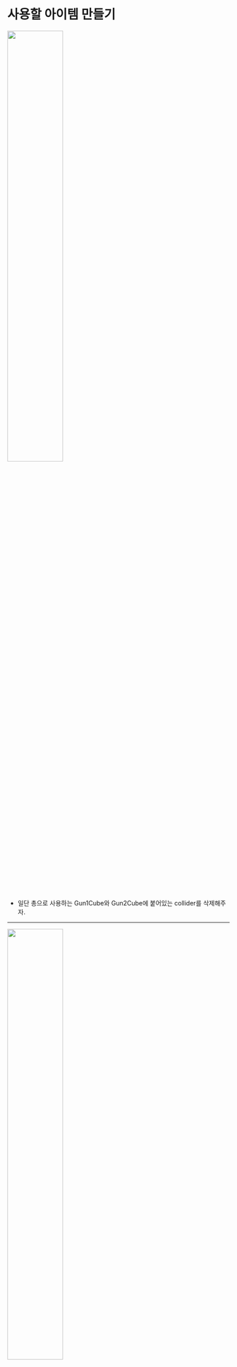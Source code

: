 사용할 아이템 만들기      
=======================
<img src="https://github.com/isp829/3dunitymulty/blob/master/images/lecture6/lecture6-2/6-2-1.PNG" width="50%">  

* 일단 총으로 사용하는 Gun1Cube와 Gun2Cube에 붙어있는 collider를 삭제해주자.  

------------------------------------------------------    
<img src="https://github.com/isp829/3dunitymulty/blob/master/images/lecture6/lecture6-2/6-2-2.PNG" width="50%">  

* PlayerController스크립트를 수정해주자.  
* 숫자키를 누르면 아이템을 교체 가능하도록 해주자.  

-----------------------------
<img src="https://github.com/isp829/3dunitymulty/blob/master/images/lecture6/lecture6-2/6-2-3.PNG" width="50%">  

* 실행해보면 숫자키로 무기를 바꿀 수 있다.  

------------------------------------------------------    
<img src="https://github.com/isp829/3dunitymulty/blob/master/images/lecture6/lecture6-2/6-2-4.PNG" width="50%">  

* 하지만 1번 무기에서 2번 무기로 바꾸고 2번무기를 한번더 누르면 무기가 사라져 버린다.  
* 어떻게 해야 될까?   

------------------------------------------------------    
<img src="https://github.com/isp829/3dunitymulty/blob/master/images/lecture6/lecture6-2/6-2-5.PNG" width="50%">  

* PlayerController스크립트를 수정해주자.  
* 똑같은 숫자키를 두번 누르면 사라져버리니까 전에 눌렀던 숫자키랑 같은 숫자키가 눌리면 아무일도 안일어나게 코드를 수정해주자.  

------------------------------------------------------    
<img src="https://github.com/isp829/3dunitymulty/blob/master/images/lecture6/lecture6-2/6-2-6.PNG" width="50%">  

* 숫자키를 누르는거 말고도 간편하게 마우스 휠로도 아이템을 바꾸도록 코드를 수정해주자.  
* 마우스 휠을 움직이면 다음아이템으로 바뀌고 반대로 움직이면 이전 아이템으로 바뀌도록 해주자.  
* 목록끝에 도달하면 다시 시작으로 돌아가게 해서 막히지 않게 해주자.  

------------------------------------------------------    
<img src="https://github.com/isp829/3dunitymulty/blob/master/images/lecture6/lecture6-2/6-2-7.PNG" width="50%">  

* 실행해보면 마우스 휠로도 아이템이 바뀌는걸 볼 수 있다.  

------------------------------------------------------    
<img src="https://github.com/isp829/3dunitymulty/blob/master/images/lecture6/lecture6-2/6-2-8.PNG" width="50%">  

* 하지만 여러개를 같이 실행해보면 내가 어떤 아이템을 들고 있는지 상대방은 모르고 나도 상대방의 아이템을 모른다.  
* 어떻게 해야 서로 같은게 보일까?    

------------------------------------------------------    
<img src="https://github.com/isp829/3dunitymulty/blob/master/images/lecture6/lecture6-2/6-2-9.PNG" width="50%">  
<img src="https://github.com/isp829/3dunitymulty/blob/master/images/lecture6/lecture6-2/6-2-10.PNG" width="50%">  
<img src="https://github.com/isp829/3dunitymulty/blob/master/images/lecture6/lecture6-2/6-2-11.PNG" width="50%">  

* Player Controller를 수정해주자.  
* Player properties를 hash table형식으로 저장해서 서로 어떤 아이템을 가지고 있는지 확인할 수 있게 해주자.  

------------------------------------------------------    
<img src="https://github.com/isp829/3dunitymulty/blob/master/images/lecture6/lecture6-2/6-2-12.PNG" width="50%">  

* 실행해보면 서로 어떤 아이템을 들고 있는지 확인할 수 있다.     

------------------------------------------------------    
<img src="https://github.com/isp829/3dunitymulty/blob/master/images/lecture6/lecture6-2/6-2-13.PNG" width="50%">  
<img src="https://github.com/isp829/3dunitymulty/blob/master/images/lecture6/lecture6-2/6-2-14.PNG" width="50%">  
<img src="https://github.com/isp829/3dunitymulty/blob/master/images/lecture6/lecture6-2/6-2-15.PNG" width="50%">  

* 아이템을 사용하여 데미지를 입히고 받는 코드를 만들기 전에 일단 아까 만들어둔 아이템 두개의 이름을 새로 해주자.  
* 각각 rifle과 pistol로 이름을 붙여 서로 헷갈리지 않게 해주자.  

------------------------------------------------------    
<img src="https://github.com/isp829/3dunitymulty/blob/master/images/lecture6/lecture6-2/6-2-16.PNG" width="50%">  

* 만약 아이템 갯수가 적다면 이런방식으로 각각의 아이템에 대한 설명을 일일이 적어줘도 별 문제가 없다.  

------------------------------------------------------    
<img src="https://github.com/isp829/3dunitymulty/blob/master/images/lecture6/lecture6-2/6-2-17.png" width="50%">  

* 하지만 아이템 갯수가 늘어나기 시작하는데 이 방식을 사용하면 너무나 방대한 스크립트를 관리해야한다.  

------------------------------------------------------    
<img src="https://github.com/isp829/3dunitymulty/blob/master/images/lecture6/lecture6-2/6-2-18.png" width="50%">  

* 따라서 아이템목록도 이런식으로 객체 지향적으로 설계를 해야한다.  

------------------------------------------------------    
<img src="https://github.com/isp829/3dunitymulty/blob/master/images/lecture6/lecture6-2/6-2-19.png" width="50%">  
<img src="https://github.com/isp829/3dunitymulty/blob/master/images/lecture6/lecture6-2/6-2-20.PNG" width="50%">  

* 그전에 일단 rifle과 pistol에 붙여준 item스크립트를 지워준다.  

------------------------------------------------------    
```
using System.Collections;
using System.Collections.Generic;
using UnityEngine;
using Photon.Pun;
using Hashtable = ExitGames.Client.Photon.Hashtable;//현재 게임 클라이언트가 쓰는 해쉬테이블 사용
using Photon.Realtime;

public class PlayerController : MonoBehaviourPunCallbacks//다른 포톤 반응 받아들이기
{
    [SerializeField] float mouseSensitivity, sprintSpeed, walkSpeed, jumpForce, smoothTime;
    [SerializeField] GameObject cameraHolder;
    [SerializeField] Item[] items;
    public int itemIndex;
    public int previousItemIndex=-1;//기본 아이템 값 없도록
    //마우스감도 뛰는속도 걷는속도 점프힘 뛰기걷기바꿀때 가속시간
    float verticalLookRotation;
    bool grounded;//점프를 위한 바닥체크
    Vector3 smoothMoveVelocity;
    Vector3 moveAmount;//실제 이동거리

    Rigidbody rb;
    PhotonView PV;

    void Awake()
    {
        rb = GetComponent<Rigidbody>();
        PV = GetComponent<PhotonView>();
    }

    void Start()
    {
        if (PV.IsMine)
        {
            EquipItem(0);//시작하고 내 포톤뷰면 1번 아이템끼기(2번 아이템은 번호상 1이다)
        }
        else
        {
            Destroy(GetComponentInChildren<Camera>().gameObject);
            //내꺼 아니면 카메라 없애기
            Destroy(rb);
            //내거아니면 리지드 바디 없애주기
        }
    }

    void Update()
    {
        if (!PV.IsMine)
            return;//내꺼아니면 작동안함
        Look();
        Move();
        Jump();
        for (int i = 0; i < items.Length; i++)
        {
            if (Input.GetKeyDown((i + 1).ToString()))//ToString으로 하면 입력받는 String을 숫자로 표현할 수 있다. 
            {
                EquipItem(i);
                //숫자키 1 2번으로 아이템 장착 가능
                break;
            }
        }
        if (Input.GetAxisRaw("Mouse ScrollWheel") > 0f)//마우스 스크롤 움직이면
        {
            if (itemIndex >= items.Length - 1)//만약 아이템 목록끝에 다다르면
            {
                EquipItem(0);//맨처음 아이템으로
            }
            else
            {
                EquipItem(itemIndex + 1);//아니면 다음 아이템으로
            }
        }
        else if (Input.GetAxisRaw("Mouse ScrollWheel") < 0f)//마우스 스크롤 반대로 움직이면
        {
            if (itemIndex <= 0)//아이템 목록 맨처음보다 뒤로가면?
            {
                EquipItem(items.Length - 1);//맨 끝 아이템으로
            }
            else 
            { 
                EquipItem(itemIndex - 1);//아니면 이전 아이템으로
            }
        }
    }
   
    void Look() 
    {
        transform.Rotate(Vector3.up * Input.GetAxis("Mouse X") * mouseSensitivity);
        //마우스 움직이는 정도*민감도만큼 각도 움직이기
        verticalLookRotation += Input.GetAxis("Mouse Y") * mouseSensitivity;
        //마우스 움직이는 정도*민감도만큼 각도 값 받기
        verticalLookRotation = Mathf.Clamp(verticalLookRotation, -90f, 90f);
        //y축 -90도에서 90도만 값으로 받음
        cameraHolder.transform.localEulerAngles = Vector3.left * verticalLookRotation;
        //받은 각도로 카메라도 돌려줌
    }

    void Move()
    {
        Vector3 moveDir = new Vector3(Input.GetAxisRaw("Horizontal"), 0, Input.GetAxisRaw("Vertical")).normalized;
        //벡더방향을 가지지만 크기는 1로 노말라이즈
        moveAmount = Vector3.SmoothDamp(moveAmount, moveDir * (Input.GetKey(KeyCode.LeftShift) ? sprintSpeed : walkSpeed), ref smoothMoveVelocity, smoothTime);
        //왼쪽 쉬프트가 누르면 뛰는속도, 나머지는 걷는속도로하기
        //smoothTime만큼에 걸쳐서 이동해주기. 
    }

    void Jump()
    {
        if (Input.GetKeyDown(KeyCode.Space) && grounded)//땅위에서 스페이스바 누르면
        {
            rb.AddForce(transform.up * jumpForce);//점프력만큼위로 힘받음
        }
    }

    void EquipItem(int _index)
    {
        if (_index == previousItemIndex)
            return;//입력받은 숫자가 아까 받은 숫자랑 똑같으면 아무일도 안해준다.  
        itemIndex = _index;
        items[itemIndex].itemGameObject.SetActive(true);//itemIndex번쨰 아이템 on
        if (previousItemIndex != -1)//만약 초기 상태가 아니라면
        {
            items[previousItemIndex].itemGameObject.SetActive(false);
            //내가 아까 꼈던 아이템은 off
        }
        previousItemIndex = itemIndex;//무한 사이클

        if (PV.IsMine)
        {
            Hashtable hash = new Hashtable();
            hash.Add("itemIndex", itemIndex);
            //이제 hash[itemindex]가 호출되면 현재 아이템번호가 호출된다.    
            PhotonNetwork.LocalPlayer.SetCustomProperties(hash);
            //포톤으로 모든 사람에게 내가 현재끼고 있는 아이템 번호를 알려준다.  
        }
    }

    public override void OnPlayerPropertiesUpdate(Player targetPlayer, Hashtable changedProps)
    //다른 플레이어의 아이템 번호 받아들이기
    {
        if (!PV.IsMine && targetPlayer == PV.Owner)//내꺼가 아니라 다른사람꺼일때
        {
            EquipItem((int)changedProps["itemIndex"]);
            //끼고있는 아이템 정보 받아들이기
        }
    }

    public void SetGroundedState(bool _grounded)
    {
        grounded = _grounded;
    }

    void FixedUpdate()
    {
        if (!PV.IsMine)
            return;//내꺼아니면 작동안함
        rb.MovePosition(rb.position + transform.TransformDirection(moveAmount) * Time.fixedDeltaTime);
        //이동하는거는 계산 끝난 moveAmount만큼만 고정된시간(0.2초)마다에 맞춰서
    }
}

```

* 수정한 PlayerController 스크립트의 전문이다.  

--------------  
[목차로](https://github.com/isp829/3dunitymulty/blob/master/README.md)  
[다음](https://github.com/isp829/3dunitymulty/blob/master/lecture/lecture6-3.md)  
-----------------------------
